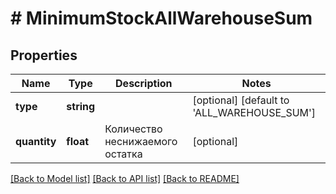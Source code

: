 # # MinimumStockAllWarehouseSum

## Properties

Name | Type | Description | Notes
------------ | ------------- | ------------- | -------------
**type** | **string** |  | [optional] [default to 'ALL_WAREHOUSE_SUM']
**quantity** | **float** | Количество неснижаемого остатка | [optional]

[[Back to Model list]](../../README.md#models) [[Back to API list]](../../README.md#endpoints) [[Back to README]](../../README.md)
